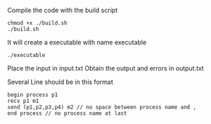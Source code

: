 Compile the code with the build script 
```
chmod +x ./build.sh
./build.sh
```

It will create a executable with name executable

```
./executable
```

Place the input in input.txt
Obtain the output and errors in output.txt

Several Line should be in this format

```
begin process p1
recv p1 m1
send (p1,p2,p3,p4) m2 // no space between process name and , 
end process // no process name at last
```
